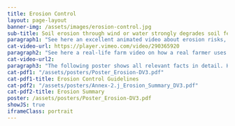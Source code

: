 ```yaml
---
title: Erosion Control
layout: page-layout
banner-img: /assets/images/erosion-control.jpg
sub-title: Soil erosion through wind or water strongly degrades soil fertility and thus the soil’s value. Learn here what one can do about it.
paragraph1: "See here an excellent animated video about erosion risks, problems and how to control wind and water erosion:"
cat-video-url: https://player.vimeo.com/video/290365920
paragraph2: "See here a real-life farm video on how a real farmer uses cover crops and mulch management to control erosion:"
cat-video-url2:
paragraph3: "The following poster shows all relevant facts in detail. Have a look at it:"
cat-pdf1: "/assets/posters/Poster_Erosion-DV3.pdf"
cat-pdf1-title: Erosion Control Guidelines
cat-pdf2: "/assets/posters/Annex-2.j_Erosion_Summary_DV3.pdf"
cat-pdf2-title: Erosion Summary
poster: /assets/posters/Poster_Erosion-DV3.pdf
showJS: true
iframeClass: portrait
---
```

